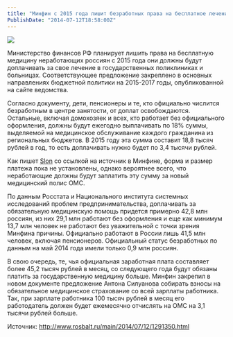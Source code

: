 ```yaml
---
title: "Минфин с 2015 года лишит безработных права на бесплатное лечение" 
PublishDate: "2014-07-12T18:58:00Z" 
--- 
```

 ![](/docs/image/минфин.jpg)

Министерство финансов РФ планирует лишить права на бесплатную медицину неработающих россиян   с 2015 года они должны будут доплачивать за свое лечение в государственных поликлиниках и больницах. Соответствующее предложение закреплено в основных направлениях бюджетной политики на 2015-2017 годы, опубликованной на сайте ведомства.



Согласно документу, дети, пенсионеры и те, кто официально числится безработным в центре занятости, от доплат освобождаются. Остальные, включая домохозяек и всех, кто работает без официального оформления, должны будут ежегодно выплачивать по 18% суммы, выделяемой на медицинское обслуживание каждого гражданина из региональных бюджетов. В 2015 году эта сумма составит 18,8 тысяч рублей в год, то есть доплачивать нужно будет по 3,4 тысячи рублей.


Как пишет <a href="http://slon.ru/" style=" :  (0, 0, 0);">Slon</a> со ссылкой на источник в Минфине, форма и размер платежа пока не установлены, однако вероятнее всего, что неработающие должны будут заплатить эту сумму за новый медицинский полис ОМС.


По данным Росстата и Национального института системных исследований проблем предпринимательства, доплачивать за обязательную медицинскую помощь придется примерно 42,8 млн россиян, из них 29,1 млн работают без оформления и еще как минимум 13,7 млн человек не работают без уважительной с точки зрения Минфина причины. Официально работают в России лишь 41,5 млн человек, включая пенсионеров. Официальный статус безработных по данным на май 2014 года имели только 0,9 млн россиян.


В свою очередь, те, чья официальная заработная плата составляет более 45,2 тысяч рублей в месяц, со следующего года будут обязаны платить за государственную медицину больше. Минфин закрепил в новом документе предложение Антона Силуанова собирать взносы на обязательное медицинское страхование со всей зарплаты работника. Так, при зарплате работника 100 тысяч рублей в месяц его работодатель должен будет ежемесячно отчислять на ОМС на 3,1 тысячи рублей больше.


 


 


Источник: http://www.rosbalt.ru/main/2014/07/12/1291350.html

